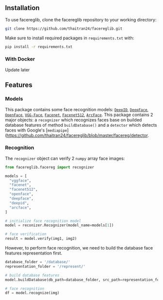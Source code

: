 ## Installation

To use facereglib, clone the facereglib repository to your working directory:
```bash
git clone https://github.com/thaitran24/facereglib.git
```
Make sure to install required packages in `requirements.txt` with:
```bash
pip install -r requirements.txt
```

### With Docker
Update later

## Features

### Models
Thís package contains some face recognition models: [`DeepID`](https://github.com/thaitran24/facereglib/blob/master/facereg/models/deepid.py), [`DeepFace`](https://github.com/thaitran24/facereglib/blob/master/facereg/models/deepface.py), [`OpenFace`](https://github.com/thaitran24/facereglib/blob/master/facereg/models/openface.py), [`VGG-Face`](https://github.com/thaitran24/facereglib/blob/master/facereg/models/vggface.py), [`Facenet`](https://github.com/thaitran24/facereglib/blob/master/facereg/models/facenet.py), [`Facenet512`](https://github.com/thaitran24/facereglib/blob/master/facereg/models/facenet512.py), [`ArcFace`](https://github.com/thaitran24/facereglib/blob/master/facereg/models/arcface.py). This package contains 2 major objects: a `recognizer` which recognizes faces base on builded database features of method `buildDatabase()` and a `detector` which detects faces with Google's [`mediapipe`](https://github.com/thaitran24/facereglib/blob/master/facereg/detector.

### Recognition
The `recognizer` object can verify 2 `numpy` array face images:
```python
from facereglib.facereg import recognizer

models = [
  "vggface", 
  "facenet", 
  "facenet512", 
  "openface", 
  "deepface", 
  "deepid", 
  "arcface", 
]

# initialize face recognition model
model = reconizer.Recognizer(model_name=models[1])

# face verification
result = model.verify(img1, img2)
```

However, to perform face recognition, we need to build the database face features representation first.

```python
database_folder = '/database/'
representation_folder = '/represent/'

# build database features
model.buildDatabase(db_path=database_folder, src_path=representation_folder)

# face recognition
df = model.recognize(img)
```